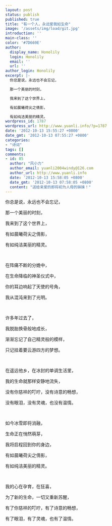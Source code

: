 ```yaml
---
layout: post
status: publish
published: true
title: "有一个人，永远爱我如生命"
image: '/assets/img/load/git.jpg'
introduction: ''
main-class: ''
color: '#7D669E'
author:
  display_name: Honolily
  login: Honolily
  email: ''
  url: ''
author_login: Honolily
excerpt: |-
  你总是说，永远也不会忘记，

  那一个美丽的时刻，

  我来到了这个世界上，

  有如晨曦荷尖之倩影，

  有如纯洁美丽的精灵。
wordpress_id: 1787
wordpress_url: http://www.yuanli.info/?p=1787
date: '2012-10-13 15:55:27 +0800'
date_gmt: '2012-10-13 07:55:27 +0800'
categories:
- "诗词"
tags: []
comments:
- id: 85
  author: "风小力"
  author_email: yuanli2004windy@126.com
  author_url: http://www.yuanli.info
  date: '2012-10-13 15:58:05 +0800'
  date_gmt: '2012-10-13 07:58:05 +0800'
  content: "送给亲爱的即将初为人母的妹妹！"
---
```

<p>你总是说，永远也不会忘记，</p>
<p>那一个美丽的时刻，</p>
<p>我来到了这个世界上，</p>
<p>有如晨曦荷尖之倩影，</p>
<p>有如纯洁美丽的精灵。<a id="more"></a><a id="more-1787"></a></p>
<p>&nbsp;</p>
<p>在阵痛不断的分娩中，</p>
<p>在生命降临的神圣仪式中，</p>
<p>你的耳边响起了天使的号角，</p>
<p>我从混沌来到了光明。</p>
<p>&nbsp;</p>
<p>许多年过去了，</p>
<p>我脱胎换骨般地成长，</p>
<p>渐渐忘记了自己精灵般的模样，</p>
<p>只记挂着要云游四方的梦想。</p>
<p>&nbsp;</p>
<p>在遥远他乡，在冰封的单调生活里，</p>
<p>我的生命就那样安静地流失，</p>
<p>没有你慈祥的叮咛，没有诗意的畅想，</p>
<p>没有眼泪，没有灵魂，也没有温情。</p>
<p>&nbsp;</p>
<p>如今冰雪即将消融，</p>
<p>生命正在悄然萌芽，</p>
<p>我将启程回到你的身边，</p>
<p>有如晨曦荷尖之倩影，</p>
<p>有如纯洁美丽的精灵。</p>
<p>&nbsp;</p>
<p>我的心在孕育，在狂喜，</p>
<p>为了新的生命，一切又重新苏醒，</p>
<p>有了你慈祥的叮咛，有了诗意的畅想，</p>
<p>有了眼泪，有了灵魂，也有了温情。</p>
<p>&nbsp;</p>
